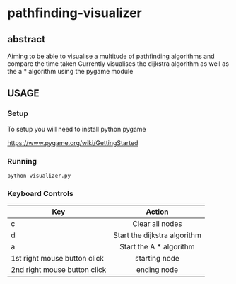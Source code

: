 # pathfinding-visualizer

## abstract
Aiming to be able to visualise a multitude of pathfinding algorithms and compare the time taken
Currently visualises the dijkstra algorithm as well as the a * algorithm using the pygame module
## USAGE

### Setup

To setup you will need to install python pygame

https://www.pygame.org/wiki/GettingStarted

### Running
`python visualizer.py`

### Keyboard Controls
|Key| Action                                                                                                                                        |
|--------------------|:----------------------------------------------------------------------------------------------------------------------------------------------:|
|c     | Clear all nodes
|d          | Start the dijkstra algorithm
|a     | Start the A * algorithm
|1st right mouse button click | starting node
|2nd right mouse button click | ending node


